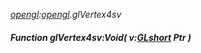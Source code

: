 _[opengl](../../modules/opengl/opengl-module.md):[opengl](../../modules/opengl/opengl-module.md).glVertex4sv_
##### Function glVertex4sv:Void( v:[GLshort](../../modules/opengl/opengl-glshort.md) Ptr )
